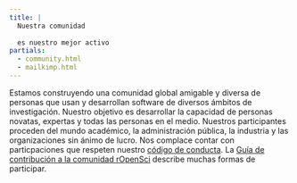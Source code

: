 ```yaml
---
title: |
  Nuestra comunidad
  
  es nuestro mejor activo
partials:
  - community.html
  - mailkimp.html
---
```


Estamos construyendo una comunidad global amigable y diversa de personas que usan y desarrollan software de diversos ámbitos de investigación. Nuestro objetivo es desarrollar la capacidad de personas novatas, expertas y todas las personas en el medio. Nuestros participantes proceden del mundo académico, la administración pública, la industria y las organizaciones sin ánimo de lucro. Nos complace contar con particpaciones que respeten nuestro [código de conducta](/code-of-conduct). La [Guía de contribución a la comunidad rOpenSci](https://contributing.ropensci.org/) describe muchas formas de participar.